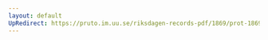 ```yaml
---
layout: default
UpRedirect: https://pruto.im.uu.se/riksdagen-records-pdf/1869/prot-1869--fk--503/prot-1869--fk--503_024.pdf
---
```

